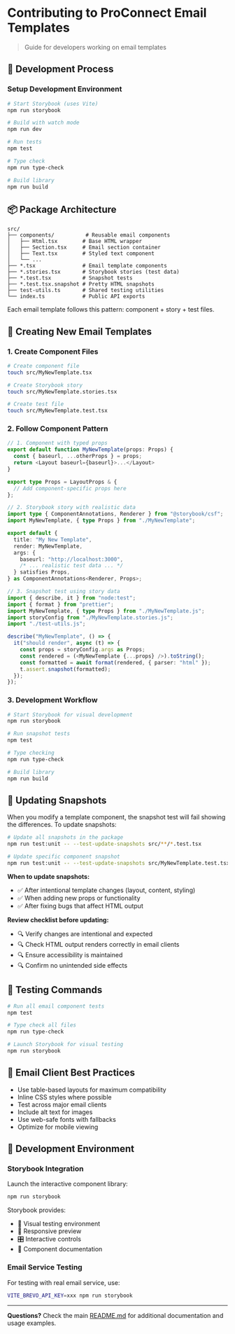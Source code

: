 # Contributing to ProConnect Email Templates

> Guide for developers working on email templates

## 🚀 Development Process

### Setup Development Environment

```bash
# Start Storybook (uses Vite)
npm run storybook

# Build with watch mode
npm run dev

# Run tests
npm test

# Type check
npm run type-check

# Build library
npm run build
```

## 📦 Package Architecture

```
src/
├── components/          # Reusable email components
│   ├── Html.tsx        # Base HTML wrapper
│   ├── Section.tsx     # Email section container
│   ├── Text.tsx        # Styled text component
│   └── ...
├── *.tsx               # Email template components
├── *.stories.tsx       # Storybook stories (test data)
├── *.test.tsx          # Snapshot tests
├── *.test.tsx.snapshot # Pretty HTML snapshots
├── test-utils.ts       # Shared testing utilities
└── index.ts            # Public API exports
```

Each email template follows this pattern: component + story + test files.

## 📧 Creating New Email Templates

### 1. Create Component Files

```bash
# Create component file
touch src/MyNewTemplate.tsx

# Create Storybook story
touch src/MyNewTemplate.stories.tsx

# Create test file
touch src/MyNewTemplate.test.tsx
```

### 2. Follow Component Pattern

```typescript
// 1. Component with typed props
export default function MyNewTemplate(props: Props) {
  const { baseurl, ...otherProps } = props;
  return <Layout baseurl={baseurl}>...</Layout>
}

export type Props = LayoutProps & {
  // Add component-specific props here
};

// 2. Storybook story with realistic data
import type { ComponentAnnotations, Renderer } from "@storybook/csf";
import MyNewTemplate, { type Props } from "./MyNewTemplate";

export default {
  title: "My New Template",
  render: MyNewTemplate,
  args: {
    baseurl: "http://localhost:3000",
    /* ... realistic test data ... */
  } satisfies Props,
} as ComponentAnnotations<Renderer, Props>;

// 3. Snapshot test using story data
import { describe, it } from "node:test";
import { format } from "prettier";
import MyNewTemplate, { type Props } from "./MyNewTemplate.js";
import storyConfig from "./MyNewTemplate.stories.js";
import "./test-utils.js";

describe("MyNewTemplate", () => {
  it("should render", async (t) => {
    const props = storyConfig.args as Props;
    const rendered = (<MyNewTemplate {...props} />).toString();
    const formatted = await format(rendered, { parser: "html" });
    t.assert.snapshot(formatted);
  });
});
```

### 3. Development Workflow

```bash
# Start Storybook for visual development
npm run storybook

# Run snapshot tests
npm test

# Type checking
npm run type-check

# Build library
npm run build
```

## 🧪 Updating Snapshots

When you modify a template component, the snapshot test will fail showing the differences. To update snapshots:

```bash
# Update all snapshots in the package
npm run test:unit -- --test-update-snapshots src/**/*.test.tsx

# Update specific component snapshot
npm run test:unit -- --test-update-snapshots src/MyNewTemplate.test.tsx
```

**When to update snapshots:**

- ✅ After intentional template changes (layout, content, styling)
- ✅ When adding new props or functionality
- ✅ After fixing bugs that affect HTML output

**Review checklist before updating:**

- 🔍 Verify changes are intentional and expected
- 🔍 Check HTML output renders correctly in email clients
- 🔍 Ensure accessibility is maintained
- 🔍 Confirm no unintended side effects

## 🚢 Testing Commands

```bash
# Run all email component tests
npm test

# Type check all files
npm run type-check

# Launch Storybook for visual testing
npm run storybook
```

## 🎯 Email Client Best Practices

- Use table-based layouts for maximum compatibility
- Inline CSS styles where possible
- Test across major email clients
- Include alt text for images
- Use web-safe fonts with fallbacks
- Optimize for mobile viewing

## 🔧 Development Environment

### Storybook Integration

Launch the interactive component library:

```bash
npm run storybook
```

Storybook provides:

- 🎨 Visual testing environment
- 📱 Responsive preview
- 🎛️ Interactive controls
- 📸 Component documentation

### Email Service Testing

For testing with real email service, use:

```bash
VITE_BREVO_API_KEY=xxx npm run storybook
```

---

**Questions?** Check the main [README.md](./README.md) for additional documentation and usage examples.
